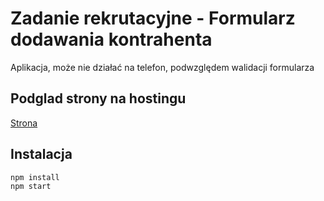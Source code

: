# Zadanie rekrutacyjne - Formularz dodawania kontrahenta

Aplikacja, może nie działać na telefon, podwzględem walidacji formularza

## Podglad strony na hostingu

[Strona](https://dreamy-morse-5412ae.netlify.app/)

## Instalacja

```js
npm install
npm start

```
